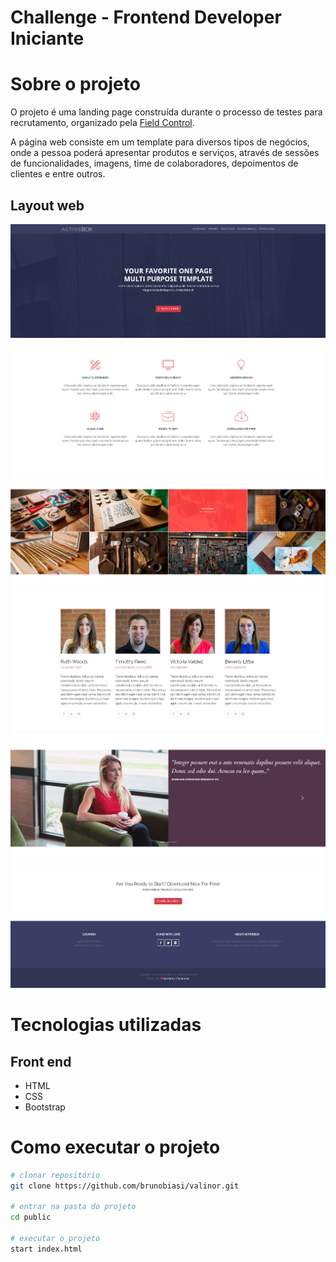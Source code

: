 # Challenge - Frontend Developer Iniciante 

# Sobre o projeto

O projeto é uma landing page construída durante o processo de testes para recrutamento, organizado pela [Field Control](https://fieldcontrol.com.br/).

A página web consiste em um template para diversos tipos de negócios, onde a pessoa poderá apresentar produtos e serviços, através de sessões de funcionalidades, imagens, time de colaboradores, depoimentos de clientes e entre outros.

## Layout web
<p>
  <img src="assets/header.jpg"/>
  <img src="assets/features.jpg"/>
  <img src="assets/images.jpg"/>
  <img src="assets/team.jpg"/>
  <img src="assets/clients.jpg"/>
  <img src="assets/footer.jpg"/>
</p>

# Tecnologias utilizadas
## Front end
- HTML
- CSS
- Bootstrap

# Como executar o projeto

```bash
# clonar repositório
git clone https://github.com/brunobiasi/valinor.git

# entrar na pasta do projeto
cd public

# executar o projeto
start index.html
```
